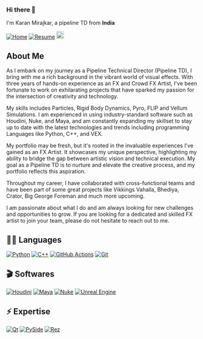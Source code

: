 ### Hi there 👋

<!--
**karanfx/karanfx** is a ✨ _special_ ✨ repository because its `README.md` (this file) appears on your GitHub profile.

Here are some ideas to get you started:

- 🔭 I’m currently working on ...
- 🌱 I’m currently learning ...
- 👯 I’m looking to collaborate on ...
- 🤔 I’m looking for help with ...
- 💬 Ask me about ...
- 📫 How to reach me: ...
- 😄 Pronouns: ...
- ⚡ Fun fact: ...
-->
<p>I'm Karan Mirajkar, a pipeline TD from <b>India</b></p>

[![Home](https://img.shields.io/badge/%F0%9F%8F%A0-Home-22AA00)](https://www.karanmirajkar.com/)
[![Resume](https://img.shields.io/badge/Resume-blue)](https://www.karanmirajkar.com/td/)
<a href='https://www.linkedin.com/in/karanmirajkar51/'>
    <img src='https://img.shields.io/badge/LinkedIn-blue?logo=linkedin&logoColor=white&style=for-the-badge' height=20>
</a>

<h2>About Me</h2>

As I embark on my journey as a Pipeline Technical Director (Pipeline TD), I bring with me a rich background in the vibrant world of visual effects. With three years of hands-on experience as an FX and Crowd FX Artist, I've been fortunate to work on exhilarating projects that have sparked my passion for the intersection of creativity and technology.

 My skills includes Particles, Rigid Body Dynamics, Pyro, FLIP and Vellum Simulations. I am experienced in using industry-standard software such as Houdini, Nuke, and Maya, and am constantly expanding my skillset to stay up to date with the latest technologies and trends including programming Languages like Python, C++, and VEX.

My portfolio may be fresh, but it's rooted in the invaluable experiences I've gained as an FX Artist. It showcases my unique perspective, highlighting my ability to bridge the gap between artistic vision and technical execution. My goal as a Pipeline TD is to nurture and elevate the creative process, and my portfolio reflects this aspiration.


Throughout my career, I have collaborated with cross-functional teams and have been part of some great projects like Vikkings Vahalla, Bhediya, Crator, Big George Foreman and much more upcoming.

I am passionate about what I do and am always looking for new challenges and opportunities to grow. If you are looking for a dedicated and skilled FX artist to join your team, please do not hesitate to reach out to me.


<h2>🧑‍💻 Languages</h2>

<p>
    <a href="https://www.python.org/"><img alt="Python" src="https://img.shields.io/badge/-Python-8DD6F9?style=flat-square&logo=python&logoColor=gray" /></a>
    <a href="https://cplusplus.com/"><img alt="C++" src="https://img.shields.io/badge/C++-8DD6F9?style=flat-square&logo=c%2B%2B&logoColor=gray" /></a>
    <a href="https://github.com/features/actions"><img alt="GitHub Actions" src="https://img.shields.io/badge/-Github_Actions-2088FF?style=flat-square&logo=github-actions&logoColor=white" /></a>
    <a href="https://git-scm.com/"><img alt="Git" src="https://img.shields.io/badge/-Git-F05032?style=flat-square&logo=git&logoColor=white" /></a>
</p>

<h2>🎬 Softwares</h2>

<p>
    <a href="https://www.sidefx.com/"><img alt="Houdini" src="https://img.shields.io/badge/-Houdini-43853d?style=flat-square&logo=Houdini" /></a>
    <a href="https://www.autodesk.com/products/maya/overview"><img alt="Maya" src="https://img.shields.io/badge/-Maya-43853d?color=088389&style=flat-square&logoColor=FFFFFF&logo=Autodesk" /></a>
    <a href="https://www.foundry.com/products/nuke-family/nuke"><img alt="Nuke" src="https://img.shields.io/badge/-Nuke-F9B41B?style=flat-square&logoColor=000000&logo=nuke" /></a>
    <a href="https://www.unrealengine.com/en-US"><img alt="Unreal Engine" src="https://img.shields.io/badge/-Unreal Engine-43853d?style=flat-square&color=000000&logo=Unreal Engine&logoColor=white" /></a>
</p>

<h2>⚡ Expertise</h2>

<p>
    <a href="https://www.pixar.com/usd><img alt="USD" src="https://img.shields.io/badge/-USD-00FFFF?style=flat-square&logo=USD&color=088389" /></a>
    <a href="https://www.qt.io/"><img alt="Qt" src="https://img.shields.io/badge/Qt-%23217346.svg?logo=Qt&logoColor=white&style=flat-square" /></a>
    <a href="https://wiki.qt.io/Qt_for_Python"><img alt="PySide" src="https://img.shields.io/badge/-PySide-43853d?style=flat-square&logo=PySide" /></a>
    <a href="https://github.com/AcademySoftwareFoundation/rez"><img alt="Rez" src="https://img.shields.io/badge/-Rez-000000?style=flat-square&logo=Rez" /></a>
</p>
